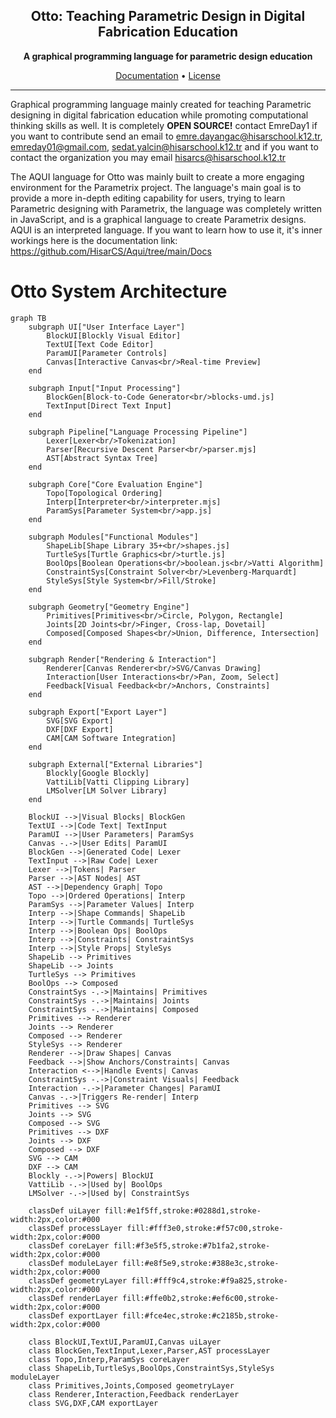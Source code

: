 <h2 align="center">Otto: Teaching Parametric Design in Digital Fabrication Education</h2>
<p align="center">
  <picture>

  </picture>
</p>
<p align="center">
  <b>A graphical programming language for parametric design education</b>
</p>
<p align="center">
  <a href="https://github.com/HisarCS/Aqui/tree/main/Docs">Documentation</a> •
  <a href="https://github.com/HisarCS/Aqui/blob/main/LICENSE">License</a> 
</p>

---
Graphical programming language mainly created for teaching Parametric designing in digital fabrication education while promoting computational thinking skills as well. It is completely **OPEN SOURCE!** contact EmreDay1 if you want to contribute send an email to emre.dayangac@hisarschool.k12.tr, emreday01@gmail.com, sedat.yalcin@hisarschool.k12.tr and if you want to contact the organization you may email hisarcs@hisarschool.k12.tr


The AQUI language for Otto was mainly built to create a more engaging environment for the Parametrix project. The language's main goal is to provide a more in-depth editing capability for users, trying to learn Parametric designing with Parametrix, the language was completely written in JavaScript, and is a graphical language to create Parametrix designs. AQUI is an interpreted language. If you want to learn how to use it, it's inner workings here is the documentation link: https://github.com/HisarCS/Aqui/tree/main/Docs

# Otto System Architecture
```mermaid
graph TB
    subgraph UI["User Interface Layer"]
        BlockUI[Blockly Visual Editor]
        TextUI[Text Code Editor]
        ParamUI[Parameter Controls]
        Canvas[Interactive Canvas<br/>Real-time Preview]
    end

    subgraph Input["Input Processing"]
        BlockGen[Block-to-Code Generator<br/>blocks-umd.js]
        TextInput[Direct Text Input]
    end

    subgraph Pipeline["Language Processing Pipeline"]
        Lexer[Lexer<br/>Tokenization]
        Parser[Recursive Descent Parser<br/>parser.mjs]
        AST[Abstract Syntax Tree]
    end

    subgraph Core["Core Evaluation Engine"]
        Topo[Topological Ordering]
        Interp[Interpreter<br/>interpreter.mjs]
        ParamSys[Parameter System<br/>app.js]
    end

    subgraph Modules["Functional Modules"]
        ShapeLib[Shape Library 35+<br/>shapes.js]
        TurtleSys[Turtle Graphics<br/>turtle.js]
        BoolOps[Boolean Operations<br/>boolean.js<br/>Vatti Algorithm]
        ConstraintSys[Constraint Solver<br/>Levenberg-Marquardt]
        StyleSys[Style System<br/>Fill/Stroke]
    end

    subgraph Geometry["Geometry Engine"]
        Primitives[Primitives<br/>Circle, Polygon, Rectangle]
        Joints[2D Joints<br/>Finger, Cross-lap, Dovetail]
        Composed[Composed Shapes<br/>Union, Difference, Intersection]
    end

    subgraph Render["Rendering & Interaction"]
        Renderer[Canvas Renderer<br/>SVG/Canvas Drawing]
        Interaction[User Interactions<br/>Pan, Zoom, Select]
        Feedback[Visual Feedback<br/>Anchors, Constraints]
    end

    subgraph Export["Export Layer"]
        SVG[SVG Export]
        DXF[DXF Export]
        CAM[CAM Software Integration]
    end

    subgraph External["External Libraries"]
        Blockly[Google Blockly]
        VattiLib[Vatti Clipping Library]
        LMSolver[LM Solver Library]
    end

    BlockUI -->|Visual Blocks| BlockGen
    TextUI -->|Code Text| TextInput
    ParamUI -->|User Parameters| ParamSys
    Canvas -.->|User Edits| ParamUI
    BlockGen -->|Generated Code| Lexer
    TextInput -->|Raw Code| Lexer
    Lexer -->|Tokens| Parser
    Parser -->|AST Nodes| AST
    AST -->|Dependency Graph| Topo
    Topo -->|Ordered Operations| Interp
    ParamSys -->|Parameter Values| Interp
    Interp -->|Shape Commands| ShapeLib
    Interp -->|Turtle Commands| TurtleSys
    Interp -->|Boolean Ops| BoolOps
    Interp -->|Constraints| ConstraintSys
    Interp -->|Style Props| StyleSys
    ShapeLib --> Primitives
    ShapeLib --> Joints
    TurtleSys --> Primitives
    BoolOps --> Composed
    ConstraintSys -.->|Maintains| Primitives
    ConstraintSys -.->|Maintains| Joints
    ConstraintSys -.->|Maintains| Composed
    Primitives --> Renderer
    Joints --> Renderer
    Composed --> Renderer
    StyleSys --> Renderer
    Renderer -->|Draw Shapes| Canvas
    Feedback -->|Show Anchors/Constraints| Canvas
    Interaction <-->|Handle Events| Canvas
    ConstraintSys -.->|Constraint Visuals| Feedback
    Interaction -.->|Parameter Changes| ParamUI
    Canvas -.->|Triggers Re-render| Interp
    Primitives --> SVG
    Joints --> SVG
    Composed --> SVG
    Primitives --> DXF
    Joints --> DXF
    Composed --> DXF
    SVG --> CAM
    DXF --> CAM
    Blockly -.->|Powers| BlockUI
    VattiLib -.->|Used by| BoolOps
    LMSolver -.->|Used by| ConstraintSys

    classDef uiLayer fill:#e1f5ff,stroke:#0288d1,stroke-width:2px,color:#000
    classDef processLayer fill:#fff3e0,stroke:#f57c00,stroke-width:2px,color:#000
    classDef coreLayer fill:#f3e5f5,stroke:#7b1fa2,stroke-width:2px,color:#000
    classDef moduleLayer fill:#e8f5e9,stroke:#388e3c,stroke-width:2px,color:#000
    classDef geometryLayer fill:#fff9c4,stroke:#f9a825,stroke-width:2px,color:#000
    classDef renderLayer fill:#ffe0b2,stroke:#ef6c00,stroke-width:2px,color:#000
    classDef exportLayer fill:#fce4ec,stroke:#c2185b,stroke-width:2px,color:#000

    class BlockUI,TextUI,ParamUI,Canvas uiLayer
    class BlockGen,TextInput,Lexer,Parser,AST processLayer
    class Topo,Interp,ParamSys coreLayer
    class ShapeLib,TurtleSys,BoolOps,ConstraintSys,StyleSys moduleLayer
    class Primitives,Joints,Composed geometryLayer
    class Renderer,Interaction,Feedback renderLayer
    class SVG,DXF,CAM exportLayer
```
